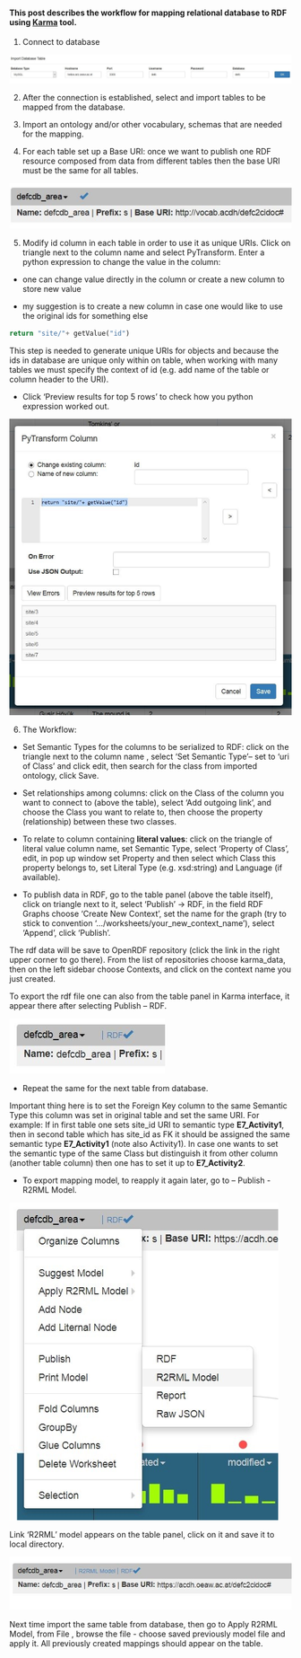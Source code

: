 #### This post describes the workflow for mapping relational database to RDF using [Karma](http://usc-isi-i2.github.io/karma/) tool. 

1.	Connect to database

![image alt text](https://raw.githubusercontent.com/zxenia/HowTo/master/images/p01_img01.jpg)
 
2.	After the connection is established, select and import tables to be mapped from the database.

3.	Import an ontology and/or other vocabulary, schemas that are needed for the mapping.

4.	For each table set up a Base URI: once we want to publish one RDF resource composed from data from different tables then the base URI must be the same for all tables. 

![image alt text](https://raw.githubusercontent.com/zxenia/HowTo/master/images/p01_img02.jpg)
 

5.	Modify id column in each table in order to use it as unique URIs. Click on triangle next to the column name and select PyTransform.  Enter a python expression to change the value in the column:

  * one can change value directly in the column or create a new column  to store new value

- my suggestion is to create a new column in case one would like to use the original ids for something else

```python
return "site/"+ getValue("id")
```

This step is needed to generate unique URIs for objects and because the ids in database are unique only within on table, when working with many tables we must specify the context of id (e.g. add name of the table or column header to the URI).

- Click ‘Preview results for top 5 rows’ to check how you python expression worked out.

![image alt text](https://raw.githubusercontent.com/zxenia/HowTo/master/images/p01_img03.jpg)


6.	The Workflow:

- Set  Semantic Types for the columns to be serialized to RDF: click on the triangle next to the column name , select ‘Set Semantic Type’– set to ‘uri of Class’ and click edit, then search for the class from imported ontology, click Save.

- Set relationships among columns: click on the Class of the column you want to connect to (above the table), select ‘Add outgoing link’, and choose the Class you want to relate to, then choose the property (relationship) between these two classes.

- To relate to column containing __literal values__: click on the triangle of literal value column name, set Semantic Type, select ‘Property of Class’, edit, in pop up window set Property and then select which Class this property belongs to, set Literal Type (e.g. xsd:string) and Language (if available).

- To publish data in RDF, go to the table panel (above the table itself), click on triangle next to it, select ‘Publish’ -> RDF, in the field RDF Graphs choose ‘Create New Context’, set the name for the graph (try to stick to convention ‘.../worksheets/your_new_context_name’), select ‘Append’, click ‘Publish’.

The rdf data will be save to OpenRDF repository (click the link in the right upper corner to go there). From the list of repositories choose karma_data, then on the left sidebar choose Contexts, and click on the context name you just created.

To export the rdf file one can also from the table panel in Karma interface, it appear there after selecting Publish – RDF.

![image alt text](https://raw.githubusercontent.com/zxenia/HowTo/master/images/p01_img04.jpg)

- Repeat the same for the next table from database. 

Important thing here is to set the Foreign Key column to the same Semantic Type this column was set in original table and set the same URI. 
For example: 
If in first table one sets site_id  URI to semantic type __E7_Activity1__, then in second table which has site_id as FK it should be assigned the same semantic type __E7_Activity1__ (note also Activity1). In case one wants to set the semantic type of the same Class but distinguish it from other column (another table column) then one has to set it up to __E7_Activity2__. 

* To export mapping model, to reapply it again later, go to – Publish - R2RML Model. 

![image alt text](https://raw.githubusercontent.com/zxenia/HowTo/master/images/p01_img05.jpg)


Link ‘R2RML’ model appears on the table panel, click on it and save it to local directory.

![image alt text](https://raw.githubusercontent.com/zxenia/HowTo/master/images/p01_img06.jpg) 

Next time import the same table from database, then go to Apply R2RML Model, from File , browse the file - choose saved previously model file and apply it. All previously created mappings should appear on the table. 
